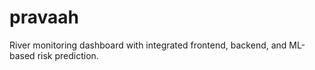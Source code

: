 # pravaah
River monitoring dashboard with integrated frontend, backend, and ML-based risk prediction.
